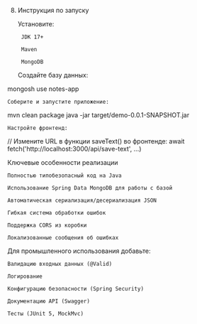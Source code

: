 8. Инструкция по запуску

    Установите:

        JDK 17+

        Maven

        MongoDB

    Создайте базу данных:

mongosh
use notes-app

    Соберите и запустите приложение:

mvn clean package
java -jar target/demo-0.0.1-SNAPSHOT.jar

    Настройте фронтенд:
// Измените URL в функции saveText() во фронтенде:
await fetch('http://localhost:3000/api/save-text', ...)

Ключевые особенности реализации

    Полностью типобезопасный код на Java

    Использование Spring Data MongoDB для работы с базой

    Автоматическая сериализация/десериализация JSON

    Гибкая система обработки ошибок

    Поддержка CORS из коробки

    Локализованные сообщения об ошибках

Для промышленного использования добавьте:

    Валидацию входных данных (@Valid)

    Логирование

    Конфигурацию безопасности (Spring Security)

    Документацию API (Swagger)

    Тесты (JUnit 5, MockMvc)
